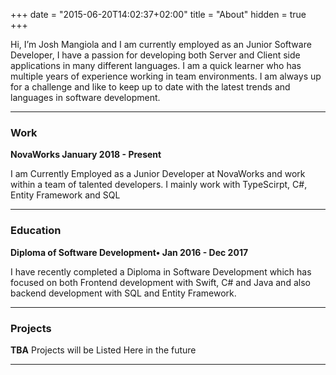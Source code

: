 +++
date = "2015-06-20T14:02:37+02:00"
title = "About"
hidden = true
+++

Hi, I’m Josh Mangiola and I am currently employed as an Junior Software Developer, I have a passion for developing both Server and Client side applications in many different languages. I am a quick learner who has multiple years of experience working in team environments. I am always up for a challenge and like to keep up to date with the latest trends and languages in software development.

***


### Work

**NovaWorks January 2018 - Present**

I am Currently Employed as a Junior Developer at NovaWorks and work within a team of talented developers. I mainly work with TypeScirpt, C#, Entity Framework and SQL

***

### Education

**Diploma of Software Development• Jan 2016 - Dec 2017**

I have recently completed a Diploma in Software Development which has focused on both Frontend development with Swift, C# and Java and also backend development with SQL and Entity Framework.

***

### Projects 

**TBA**
Projects will be Listed Here in the future
***